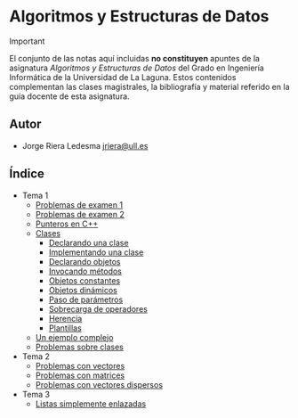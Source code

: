 # Algoritmos y Estructuras de Datos

> [!IMPORTANT]
El conjunto de las notas aquí incluidas **no constituyen** apuntes de la asignatura *Algoritmos y Estructuras de Datos* del Grado en Ingeniería Informática de la Universidad de La Laguna. Estos contenidos complementan las clases magistrales, la bibliografía y material referido en la guía docente de esta asignatura.

## Autor
- Jorge Riera Ledesma <jriera@ull.es>

## Índice

* Tema 1
  * [Problemas de examen 1](problemas/Problemas1.md)
  * [Problemas de examen 2](problemas/Problemas2.md)
  * [Punteros en C++](Temario/Tema1/punteros/punteros.md)
  * [Clases](Temario/Tema1/clases/clases.md)
    * [Declarando una clase](Temario/Tema1/clases/definicion-de-clases.md)
    * [Implementando una clase](Temario/Tema1/clases/implementacion-de-clases.md)
    * [Declarando objetos](Temario/Tema1/clases/declarando-objetos.md)
    * [Invocando métodos](Temario/Tema1/clases/invocando-metodos.md)
    * [Objetos constantes](Temario/Tema1/clases/declarando-objetos-constantes.md)
    * [Objetos dinámicos](Temario/Tema1/clases/objetos-dinamicos.md)
    * [Paso de parámetros](Temario/Tema1/clases/paso-de-parametros.md)
    * [Sobrecarga de operadores](Temario/Tema1/clases/sobrecarga-de-operadores.md)
    * [Herencia](Temario/Tema1/clases/herencia.md)
    * [Plantillas](Temario/Tema1/clases/plantillas.md)
  * [Un ejemplo complejo](Temario/Tema1/un-ejemplo.md)
  * [Problemas sobre clases](problemas/Problemas2.md)
* Tema 2
  * [Problemas con vectores](Temario/Tema2/problema_vector.md)
  * [Problemas con matrices](Temario/Tema2/matrices.md)
  * [Problemas con vectores dispersos](Temario/Tema2/vectores_dispersos.md)
* Tema 3
  * [Listas simplemente enlazadas](Temario/Tema3/listas/ListasSSL.md)
  
